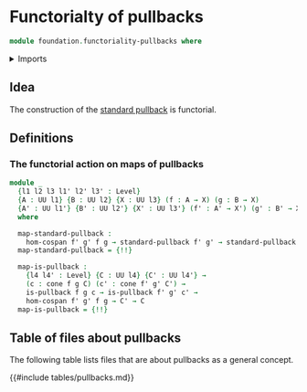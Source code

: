 # Functorialty of pullbacks

```agda
module foundation.functoriality-pullbacks where
```

<details><summary>Imports</summary>

```agda
open import foundation.action-on-identifications-functions
open import foundation.cones-over-cospans
open import foundation.dependent-pair-types
open import foundation.morphisms-cospans
open import foundation.universe-levels

open import foundation-core.equivalences
open import foundation-core.identity-types
open import foundation-core.pullbacks
```

</details>

## Idea

The construction of the [standard pullback](foundation-core.pullbacks.md) is
functorial.

## Definitions

### The functorial action on maps of pullbacks

```agda
module _
  {l1 l2 l3 l1' l2' l3' : Level}
  {A : UU l1} {B : UU l2} {X : UU l3} (f : A → X) (g : B → X)
  {A' : UU l1'} {B' : UU l2'} {X' : UU l3'} (f' : A' → X') (g' : B' → X')
  where

  map-standard-pullback :
    hom-cospan f' g' f g → standard-pullback f' g' → standard-pullback f g
  map-standard-pullback = {!!}

  map-is-pullback :
    {l4 l4' : Level} {C : UU l4} {C' : UU l4'} →
    (c : cone f g C) (c' : cone f' g' C') →
    is-pullback f g c → is-pullback f' g' c' →
    hom-cospan f' g' f g → C' → C
  map-is-pullback = {!!}
```

## Table of files about pullbacks

The following table lists files that are about pullbacks as a general concept.

{{#include tables/pullbacks.md}}
